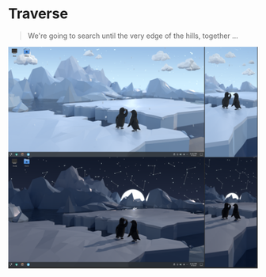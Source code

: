 # Traverse

> We're going to search until the very edge of the hills, together ...

![full](previews/full.png)
